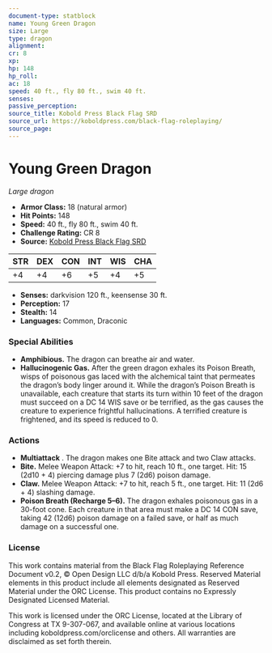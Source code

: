 ```yaml
---
document-type: statblock
name: Young Green Dragon
size: Large
type: dragon
alignment: 
cr: 8
xp: 
hp: 148
hp_roll: 
ac: 18
speed: 40 ft., fly 80 ft., swim 40 ft.
senses: 
passive_perception: 
source_title: Kobold Press Black Flag SRD
source_url: https://koboldpress.com/black-flag-roleplaying/
source_page: 
---
```


# Young Green Dragon

*Large dragon*

- **Armor Class:** 18 (natural armor)
- **Hit Points:** 148
- **Speed:** 40 ft., fly 80 ft., swim 40 ft.
- **Challenge Rating:** CR 8
- **Source:** [Kobold Press Black Flag SRD](https://koboldpress.com/black-flag-roleplaying/)

| STR | DEX | CON | INT | WIS | CHA |
| --- | --- | --- | --- | --- | --- |
| +4 | +4 | +6 | +5 | +4 | +5 |

- **Senses:** darkvision 120 ft., keensense 30 ft.
- **Perception:** 17
- **Stealth:** 14
- **Languages:** Common, Draconic

### Special Abilities

- **Amphibious.** The dragon can breathe air and water.
- **Hallucinogenic Gas.** After the green dragon exhales its Poison Breath, wisps of poisonous gas laced with the alchemical taint that permeates the dragon’s body linger around it. While the dragon’s Poison Breath is unavailable, each creature that starts its turn within 10 feet of the dragon must succeed on a DC 14 WIS save or be terrified, as the gas causes the creature to experience frightful hallucinations. A terrified creature is frightened, and its speed is reduced to 0.

### Actions

- **Multiattack** . The dragon makes one Bite attack and two Claw attacks.
- **Bite.** Melee Weapon Attack: +7 to hit, reach 10 ft., one target. Hit: 15 (2d10 + 4) piercing damage plus 7 (2d6) poison damage.
- **Claw.** Melee Weapon Attack: +7 to hit, reach 5 ft., one target. Hit: 11 (2d6 + 4) slashing damage.
- **Poison Breath (Recharge 5–6).** The dragon exhales poisonous gas in a 30-foot cone. Each creature in that area must make a DC 14 CON save, taking 42 (12d6) poison damage on a failed save, or half as much damage on a successful one.

### License

This work contains material from the Black Flag Roleplaying Reference Document v0.2, © Open Design LLC d/b/a Kobold Press. Reserved Material elements in this product include all elements designated as Reserved Material under the ORC License. This product contains no Expressly Designated Licensed Material.

This work is licensed under the ORC License, located at the Library of Congress at TX 9-307-067, and available online at various locations including koboldpress.com/orclicense and others. All warranties are disclaimed as set forth therein.
